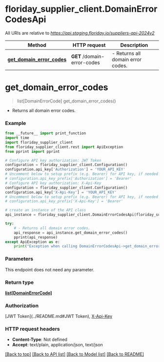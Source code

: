 # floriday_supplier_client.DomainErrorCodesApi

All URIs are relative to *https://api.staging.floriday.io/suppliers-api-2024v2*

Method | HTTP request | Description
------------- | ------------- | -------------
[**get_domain_error_codes**](DomainErrorCodesApi.md#get_domain_error_codes) | **GET** /domain-error-codes | - Returns all domain error codes.

# **get_domain_error_codes**
> list[DomainErrorCode] get_domain_error_codes()

- Returns all domain error codes.

### Example
```python
from __future__ import print_function
import time
import floriday_supplier_client
from floriday_supplier_client.rest import ApiException
from pprint import pprint

# Configure API key authorization: JWT Token
configuration = floriday_supplier_client.Configuration()
configuration.api_key['Authorization'] = 'YOUR_API_KEY'
# Uncomment below to setup prefix (e.g. Bearer) for API key, if needed
# configuration.api_key_prefix['Authorization'] = 'Bearer'
# Configure API key authorization: X-Api-Key
configuration = floriday_supplier_client.Configuration()
configuration.api_key['X-Api-Key'] = 'YOUR_API_KEY'
# Uncomment below to setup prefix (e.g. Bearer) for API key, if needed
# configuration.api_key_prefix['X-Api-Key'] = 'Bearer'

# create an instance of the API class
api_instance = floriday_supplier_client.DomainErrorCodesApi(floriday_supplier_client.ApiClient(configuration))

try:
    # - Returns all domain error codes.
    api_response = api_instance.get_domain_error_codes()
    pprint(api_response)
except ApiException as e:
    print("Exception when calling DomainErrorCodesApi->get_domain_error_codes: %s\n" % e)
```

### Parameters
This endpoint does not need any parameter.

### Return type

[**list[DomainErrorCode]**](DomainErrorCode.md)

### Authorization

[JWT Token](../README.md#JWT Token), [X-Api-Key](../README.md#X-Api-Key)

### HTTP request headers

 - **Content-Type**: Not defined
 - **Accept**: text/plain, application/json, text/json

[[Back to top]](#) [[Back to API list]](../README.md#documentation-for-api-endpoints) [[Back to Model list]](../README.md#documentation-for-models) [[Back to README]](../README.md)

